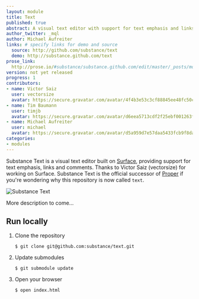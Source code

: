 ```yaml
---
layout: module
title: Text
published: true
abstract: A visual text editor with support for text emphasis and links.
author_twitter: _mql
author: Michael Aufreiter
links: # specify links for demo and source
  source: http://github.com/substance/text
  demo: http://substance.github.com/text
prose_link:
  http://prose.io/#substance/substance.github.com/edit/master/_posts/modules/0100-01-03-text.md
version: not yet released
progress: 1
contributors:
- name: Victor Saiz
  user: vectorsize
  avatar: https://secure.gravatar.com/avatar/4f4b3e53c3cf88845ee48fc50ccf3593?d=https://a248.e.akamai.net/assets.github.com%2Fimages%2Fgravatars%2Fgravatar-140.png
- name: Tim Baumann
  user: timjb
  avatar: https://secure.gravatar.com/avatar/d6eea5713cdf2f25ebf001263fbaa9f4?d=https://a248.e.akamai.net/assets.github.com%2Fimages%2Fgravatars%2Fgravatar-140.png
- name: Michael Aufreiter
  user: michael
  avatar: https://secure.gravatar.com/avatar/d5a959d7e57daa5433fcb9f8da40be4b?d=https://a248.e.akamai.net/assets.github.com%2Fimages%2Fgravatars%2Fgravatar-140.png
categories:
- modules
---
```



Substance Text is a visual text editor built on [Surface](http://github.com/substance/surface), providing support for text emphasis, links and comments. Thanks to Victor Saiz (vectorsize) for working on Surface. Substance Text is the official successor of [Proper](http://github.com/michael/proper) if you're wondering why this repository is now called `text`.

![Substance Text](http://substance.github.com/text/assets/text3.png)

More description to come...

## Run locally

1. Clone the repository

   
    `$ git clone git@github.com:substance/text.git`
   

2. Update submodules
   
   
    `$ git submodule update`
   

3. Open your browser
   
   
    `$ open index.html`